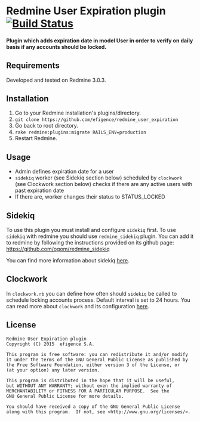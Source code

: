 # Redmine User Expiration plugin [![Build Status](https://travis-ci.org/efigence/redmine_user_expiration.svg?branch=master)](https://travis-ci.org/efigence/redmine_user_expiration)

#### Plugin which adds expiration date in model User in order to verify on daily basis if any accounts should be locked.

## Requirements

Developed and tested on Redmine 3.0.3.

## Installation

1. Go to your Redmine installation's plugins/directory.
2. `git clone https://github.com/efigence/redmine_user_expiration`
3. Go back to root directory.
4. `rake redmine:plugins:migrate RAILS_ENV=production`
5. Restart Redmine.

## Usage

* Admin defines expiration date for a user
* `sidekiq` worker (see Sidekiq section below) scheduled by `clockwork` (see Clockwork section below) checks if there are any active users with past expiration date
* If there are, worker changes their status to STATUS_LOCKED

## Sidekiq

To use this plugin you must install and configure `sidekiq` first. To use `sidekiq` with redmine you should use `redmine_sidekiq` plugin. You can add it to redmine by following the instructions provided on its github page: https://github.com/ogom/redmine_sidekiq

You can find more information about sidekiq [here](https://github.com/mperham/sidekiq).

## Clockwork

In `clockwork.rb` you can define how often should `sidekiq` be called to schedule locking accounts process. Default interval is set to 24 hours. You can read more about `clockwork` and its configuration [here](https://github.com/tomykaira/clockwork).


## License

    Redmine User Expiration plugin
    Copyright (C) 2015  efigence S.A.

    This program is free software: you can redistribute it and/or modify
    it under the terms of the GNU General Public License as published by
    the Free Software Foundation, either version 3 of the License, or
    (at your option) any later version.

    This program is distributed in the hope that it will be useful,
    but WITHOUT ANY WARRANTY; without even the implied warranty of
    MERCHANTABILITY or FITNESS FOR A PARTICULAR PURPOSE.  See the
    GNU General Public License for more details.

    You should have received a copy of the GNU General Public License
    along with this program.  If not, see <http://www.gnu.org/licenses/>.

